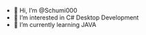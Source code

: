 - 👋 Hi, I’m @Schumi000
- 👀 I’m interested in C# Desktop Development
- 🌱 I’m currently learning JAVA

<!---
Schumi000/Schumi000 is a ✨ special ✨ repository because its `README.md` (this file) appears on your GitHub profile.
You can click the Preview link to take a look at your changes.
--->
